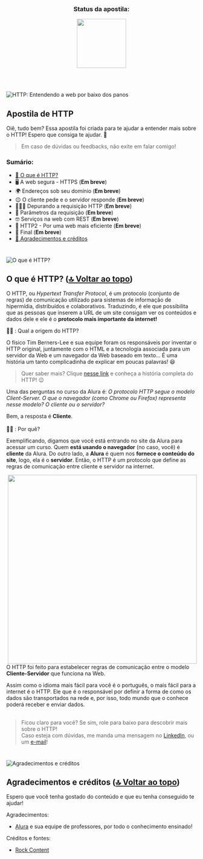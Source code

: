<h3 align="center">Status da apostila:</h3>
<p align="center"> 
    <img src="https://progress-bar.dev/20/"(https://progress-bar.dev/20/ width="130")>
 </p>
<br><br>

![HTTP: Entendendo a web por baixo dos panos](https://user-images.githubusercontent.com/69727594/142417931-50aea50c-2fb0-424d-8ed1-1b5d547eb1af.png)
## Apostila de HTTP

Oiê, tudo bem?
Essa apostila foi criada para te ajudar a entender mais sobre o HTTP! Espero que consiga te ajudar. 🥰

> Em caso de dúvidas ou feedbacks, não exite em falar comigo!

### Sumário:
- [🧐 O que é HTTP?](#o-que-é-http--voltar-ao-topo)
- 🖥️ A web segura - HTTPS (**Em breve**)
- 🌍 Endereços sob seu domínio (**Em breve**)
- 😉 O cliente pede e o servidor responde (**Em breve**)
- 👨🏻‍💻 Depurando a requisição HTTP (**Em breve**)
- 📐 Parâmetros da requisição (**Em breve**)
- 🤓 Serviços na web com REST (**Em breve**)
- 🌱 HTTP2 - Por uma web mais eficiente (**Em breve**)
- 🤩 Final (**Em breve**)
- [🥰 Agradecimentos e créditos](#agradecimentos-e-créditos--voltar-ao-topo)
#

![O que é HTTP?](https://user-images.githubusercontent.com/69727594/142418569-fec7a598-9e5c-436b-9702-02215eed27e3.png)
## O que é HTTP? ([🔝 Voltar ao topo](#apostila-http))

O HTTP, ou *Hypertext Transfer Protocol*, é um protocolo (conjunto de regras) de comunicação utilizado para sistemas de informação de hipermídia, distribuídos e colaborativos. Traduzindo, é ele que possibilita que as pessoas que inserem a URL de um site consigam ver os conteúdos e dados dele e ele é o **protocolo mais importante da internet!**

👦🏻 : Qual a origem do HTTP?

O físico Tim Berners-Lee e sua equipe foram os responsáveis por inventar o HTTP original, juntamente com o HTML e a tecnologia associada para um servidor da Web e um navegador da Web baseado em texto... É uma história um tanto complicadinha de explicar em poucas palavras! 😆
> Quer saber mais? Clique [nesse link](https://rockcontent.com/br/blog/http/) e conheça a história completa do HTTP! 😉

Uma das perguntas no curso da Alura é: *O protocolo HTTP segue o modelo Client-Server. O que o navegador (como Chrome ou Firefox) representa nesse modelo? O cliente ou o servidor?*

Bem, a resposta é **Cliente**.
<br><br>
👦🏻 : Por quê?

Exemplificando, digamos que você está entrando no site da Alura para acessar um curso. Quem **está usando o navegador** (no caso, você) é **cliente** da Alura. Do outro lado, a **Alura** é quem nos **fornece o conteúdo do site**, logo, ela é o **servidor**. Então, o HTTP é um protocolo que define as regras de comunicação entre cliente e servidor na internet.

<img align="right" src="https://user-images.githubusercontent.com/69727594/142423209-4f77ad49-2f23-4351-9f70-f0bc0604d1f2.png" width="500">

O HTTP foi feito para estabelecer regras de comunicação entre o modelo **Cliente-Servidor** que funciona na Web.<br>

Assim como o idioma mais fácil para você é o português, o mais fácil para a internet é o HTTP. Ele que é o responsável por definir a forma de como os dados são transportados na rede e, por isso, todo mundo que o conhece poderá receber e enviar dados.
<br><br>
> Ficou claro para você? Se sim, role para baixo para descobrir mais sobre o HTTP!<br>
> Caso esteja com dúvidas, me manda uma mensagem no [LinkedIn](https://www.linkedin.com/in/rebecalvesousa), ou um [e-mail](mailto:becabelin@gmail.com)!

#
![Agradecimentos e créditos](https://user-images.githubusercontent.com/69727594/142418935-56f66bb7-5563-4e6e-9f47-84931290fd6a.png)
## Agradecimentos e créditos ([🔝 Voltar ao topo](#apostila-http))
Espero que você tenha gostado do conteúdo e que eu tenha conseguido te ajudar!

Agradecimentos:
- [Alura](https://www.alura.com.br) e sua equipe de professores, por todo o conhecimento ensinado!

Créditos e fontes:
- [Rock Content](https://rockcontent.com/br/blog/http/)
